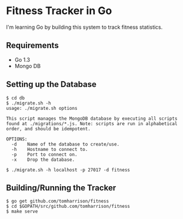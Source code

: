 Fitness Tracker in Go
=====================

I'm learning Go by building this system to track fitness statistics.

Requirements
------------

* Go 1.3
* Mongo DB

Setting up the Database
-----------------------

    $ cd db
    $ ./migrate.sh -h
    usage: ./migrate.sh options

    This script manages the MongoDB database by executing all scripts
    found at ./migrations/*.js. Note: scripts are run in alphabetical
    order, and should be idempotent.

    OPTIONS:
      -d    Name of the database to create/use.
      -h    Hostname to connect to.
      -p    Port to connect on.
      -x    Drop the database.

    $ ./migrate.sh -h localhost -p 27017 -d fitness

Building/Running the Tracker
----------------------------

    $ go get github.com/tomharrison/fitness
    $ cd $GOPATH/src/github.com/tomharrison/fitness
    $ make serve
